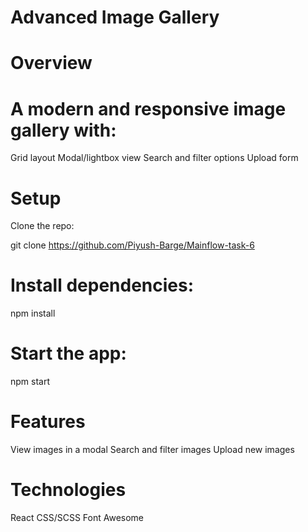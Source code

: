 # Advanced Image Gallery

# Overview

# A modern and responsive image gallery with:

Grid layout
Modal/lightbox view
Search and filter options
Upload form

# Setup

Clone the repo:

git clone https://github.com/Piyush-Barge/Mainflow-task-6

# Install dependencies:
npm install

# Start the app:
npm start

# Features
View images in a modal
Search and filter images
Upload new images

# Technologies
React
CSS/SCSS
Font Awesome
